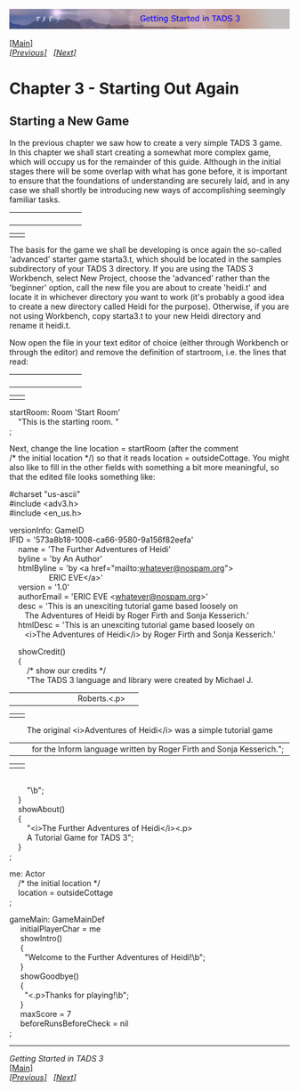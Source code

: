 <div class="topbar">

[<img src="topbar.jpg" data-border="0" />](index.html)

</div>

<div class="main">

[\[Main\]](index.html)  
*[\[Previous\]](makingtheitemsdosomething.htm)
  [\[Next\]](definingourfirstroom.htm)*

# Chapter 3 - Starting Out Again

## Starting a New Game

In the previous chapter we saw how to create a very simple TADS 3 game.
In this chapter we shall start creating a somewhat more complex game,
which will occupy us for the remainder of this guide. Although in the
initial stages there will be some overlap with what has gone before, it
is important to ensure that the foundations of understanding are
securely laid, and in any case we shall shortly be introducing new ways
of accomplishing seemingly familiar tasks.  

<table data-border="0" data-cellpadding="0" data-cellspacing="0">
<colgroup>
<col style="width: 50%" />
<col style="width: 50%" />
</colgroup>
<tbody>
<tr data-valign="TOP">
<td width="51"></td>
<td> <br />
</td>
</tr>
</tbody>
</table>

|     |     |
|-----|-----|
|     |     |

The basis for the game we shall be developing is once again the
so-called 'advanced' starter game starta3.t, which should be located in
the samples subdirectory of your TADS 3 directory. If you are using the
TADS 3 Workbench, select New Project, choose the 'advanced' rather than
the 'beginner' option, call the new file you are about to create
'heidi.t' and locate it in whichever directory you want to work (it's
probably a good idea to create a new directory called Heidi for the
purpose). Otherwise, if you are not using Workbench, copy starta3.t to
your new Heidi directory and rename it heidi.t.  
  
Now open the file in your text editor of choice (either through
Workbench or through the editor) and remove the definition of startroom,
i.e. the lines that read:  

<table data-border="0" data-cellpadding="0" data-cellspacing="0">
<colgroup>
<col style="width: 50%" />
<col style="width: 50%" />
</colgroup>
<tbody>
<tr data-valign="TOP">
<td width="51"></td>
<td> <br />
</td>
</tr>
</tbody>
</table>

|     |     |
|-----|-----|
|     |     |

startRoom: Room 'Start Room'  
    "This is the starting room. "  
;  
  
Next, change the line location = startRoom (after the comment
/\* the initial location \*/) so that it reads
location = outsideCottage. You might also like to fill in the other
fields with something a bit more meaningful, so that the edited file
looks something like:  
  
  
\#charset "us-ascii"  
\#include \<adv3.h\>  
\#include \<en_us.h\>  
  
versionInfo: GameID  
IFID = '573a8b18-1008-ca66-9580-9a156f82eefa'  
    name = 'The Further Adventures of Heidi'  
    byline = 'by An Author'  
    htmlByline = 'by \<a href="mailto:whatever@nospam.org"\>  
                  ERIC EVE\</a\>'  
    version = '1.0'  
    authorEmail = 'ERIC EVE \<whatever@nospam.org\>'  
    desc = 'This is an unexciting tutorial game based loosely on  
       The Adventures of Heidi by Roger Firth and Sonja Kesserich.'  
    htmlDesc = 'This is an unexciting tutorial game based loosely on  
       \<i\>The Adventures of Heidi\</i\> by Roger Firth and Sonja Kesserich.'  
  
    showCredit()  
    {  
        /\* show our credits \*/  
        "The TADS 3 language and library were created by Michael J.   

<table data-border="0" data-cellpadding="0" data-cellspacing="0">
<colgroup>
<col style="width: 50%" />
<col style="width: 50%" />
</colgroup>
<tbody>
<tr data-valign="TOP">
<td width="102"></td>
<td>Roberts.&lt;.p&gt; <br />
</td>
</tr>
</tbody>
</table>

|     |     |
|-----|-----|
|     |     |

        The original \<i\>Adventures of Heidi\</i\> was a simple tutorial game   

<table data-border="0" data-cellpadding="0" data-cellspacing="0">
<colgroup>
<col style="width: 50%" />
<col style="width: 50%" />
</colgroup>
<tbody>
<tr data-valign="TOP">
<td width="51"></td>
<td>for the Inform language written by Roger Firth and Sonja Kesserich."; <br />
</td>
</tr>
</tbody>
</table>

|     |     |
|-----|-----|
|     |     |

  
        
        "\b";  
    }  
    showAbout()  
    {  
        "\<i\>The Further Adventures of Heidi\</i\>\<.p\>  
        A Tutorial Game for TADS 3";  
    }  
;  
  
me: Actor  
    /\* the initial location \*/  
    location = outsideCottage  
;  
  
<span id="gameMain">gameMain</span>: GameMainDef  
     initialPlayerChar = me  
     showIntro()  
     {  
       "Welcome to the Further Adventures of Heidi!\b";  
     }  
     showGoodbye()  
     {  
       "\<.p\>Thanks for playing!\b";  
     }  
     maxScore = 7       
     beforeRunsBeforeCheck = nil       
;  
  

------------------------------------------------------------------------

*Getting Started in TADS 3*  
[\[Main\]](index.html)  
*[\[Previous\]](makingtheitemsdosomething.htm)
  [\[Next\]](definingourfirstroom.htm)*

</div>
